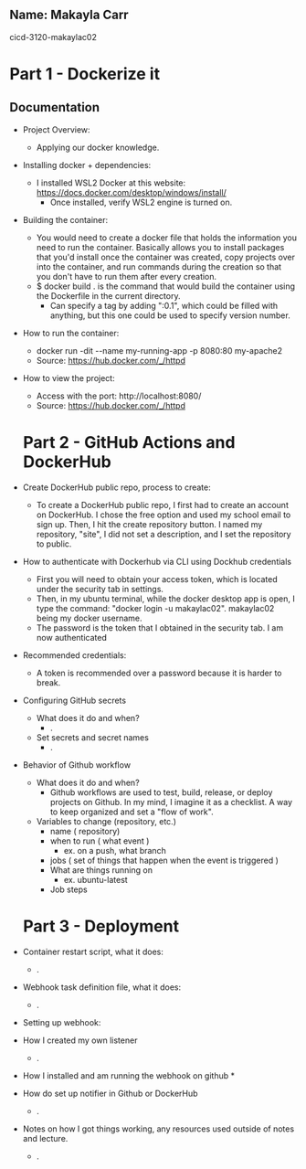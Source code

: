 ## Name: Makayla Carr
 cicd-3120-makaylac02

# Part 1 - Dockerize it
## Documentation

* Project Overview:
  * Applying our docker knowledge.
* Installing docker + dependencies:
  * I installed WSL2 Docker at this website: https://docs.docker.com/desktop/windows/install/
    * Once installed, verify WSL2 engine is turned on.
* Building the container: 
  * You would need to create a docker file that holds the information you need to run the container. Basically allows you to install packages that you'd install once the container was created, copy projects over into the container, and run commands during the creation so that you don't have to run them after every creation.
  * $ docker build . is the command that would build the container using the Dockerfile in the current directory. 
    * Can specify a tag by adding ":0.1", which could be filled with anything, but this one could be used to specify version number. 
* How to run the container: 
  * docker run -dit --name my-running-app -p 8080:80 my-apache2
  * Source: https://hub.docker.com/_/httpd
* How to view the project:
  * Access with the port: http://localhost:8080/
  * Source: https://hub.docker.com/_/httpd


  # Part 2 - GitHub Actions and DockerHub
  
* Create DockerHub public repo, process to create:
  * To create a DockerHub public repo, I first had to create an account on DockerHub. I chose the free option and used my school email to sign up. Then, I hit the create repository button. I named my repository, "site", I did not set a description, and I set the repository to public. 
* How to authenticate with Dockerhub via CLI using Dockhub credentials
  * First you will need to obtain your access token, which is located under the security tab in settings.
  * Then, in my ubuntu terminal, while the docker desktop app is open, I type the command: "docker login -u makaylac02". makaylac02 being my docker username. 
  * The password is the token that I obtained in the security tab. I am now authenticated
* Recommended credentials: 
  * A token is recommended over a password because it is harder to break.
* Configuring GitHub secrets
  * What does it do and when?
    * .
  * Set secrets and secret names
    * .
* Behavior of Github workflow
  * What does it do and when? 
    * Github workflows are used to test, build, release, or deploy projects on Github. In my mind, I imagine it as a checklist. A way to keep organized and set a "flow of work".
  * Variables to change (repository, etc.)
    * name ( repository)
    * when to run ( what event )
      * ex. on a push, what branch
    * jobs ( set of things that happen when the event is triggered ) 
    * What are things running on
      * ex. ubuntu-latest
    * Job steps 

  # Part 3 - Deployment

* Container restart script, what it does:
  * .
* Webhook task definition file, what it does: 
  * .
* Setting up webhook: 
* How I created my own listener
  * .
* How I installed and am running the webhook on github
  * 
* How do set up notifier in Github or DockerHub
  * .
    
* Notes on how I got things working, any resources used outside of notes and lecture.
  * .
